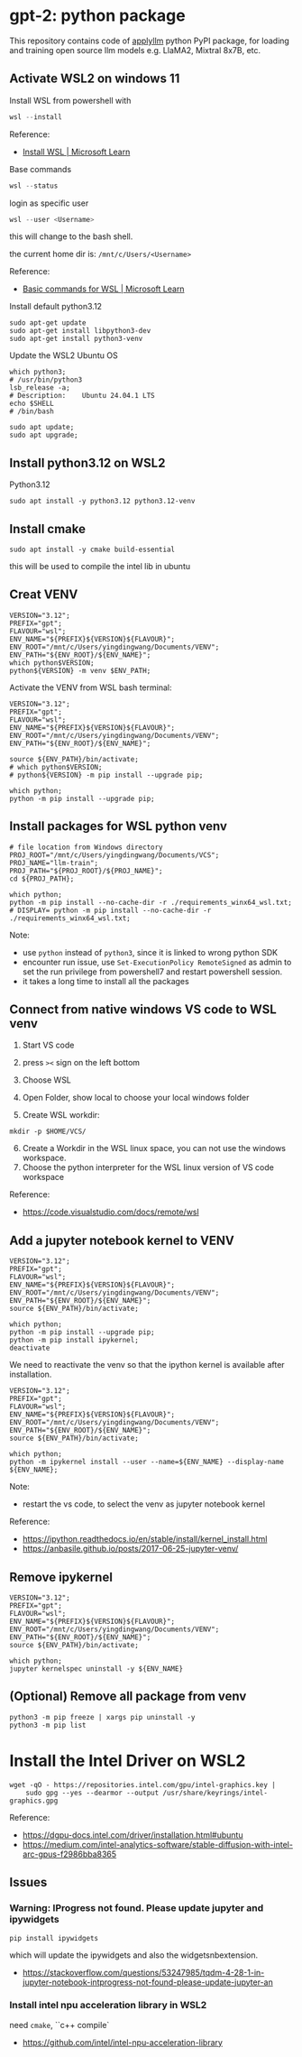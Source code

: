 # gpt-2: python package
This repository contains code of [applyllm](https://pypi.org/project/applyllm/) python PyPI package, for loading and training open source llm models e.g. LlaMA2, Mixtral 8x7B, etc.

## Activate WSL2 on windows 11

Install WSL from powershell with
```powershell
wsl --install
```
Reference:
* [Install WSL | Microsoft Learn](https://learn.microsoft.com/en-us/windows/wsl/install)

Base commands
```powershell
wsl --status
```

login as specific user
```powershell
wsl --user <Username>
```
this will change to the bash shell.

the current home dir is:
`/mnt/c/Users/<Username>` 

Reference:
* [Basic commands for WSL | Microsoft Learn](https://learn.microsoft.com/en-us/windows/wsl/basic-commands)

Install default python3.12 
```shell
sudo apt-get update
sudo apt-get install libpython3-dev
sudo apt-get install python3-venv
```

Update the WSL2 Ubuntu OS
```shell
which python3;
# /usr/bin/python3
lsb_release -a;
# Description:    Ubuntu 24.04.1 LTS
echo $SHELL
# /bin/bash

sudo apt update;
sudo apt upgrade;
```

## Install python3.12 on WSL2

Python3.12
```shell
sudo apt install -y python3.12 python3.12-venv
```

## Install cmake
```
sudo apt install -y cmake build-essential
```
this will be used to compile the intel lib in ubuntu

<!--
## Install python3.11 on WSL2
Add universal repository
```shell
sudo add-apt-repository universe;
sudo apt update
```

Python3.11
```shell
sudo apt install -y python3.11 python3.11-venv
```

Reference:
* https://askubuntu.com/a/1398569
* https://rothoma2.com/2023/06/03/how-to-install-python-3-11-on-ubuntu-wsl/
-->

## Creat VENV
```shell
VERSION="3.12";
PREFIX="gpt";
FLAVOUR="wsl";
ENV_NAME="${PREFIX}${VERSION}${FLAVOUR}";
ENV_ROOT="/mnt/c/Users/yingdingwang/Documents/VENV";
ENV_PATH="${ENV_ROOT}/${ENV_NAME}";
which python$VERSION;
python${VERSION} -m venv $ENV_PATH;
```

Activate the VENV from WSL bash terminal:
```shell
VERSION="3.12";
PREFIX="gpt";
FLAVOUR="wsl";
ENV_NAME="${PREFIX}${VERSION}${FLAVOUR}";
ENV_ROOT="/mnt/c/Users/yingdingwang/Documents/VENV";
ENV_PATH="${ENV_ROOT}/${ENV_NAME}";

source ${ENV_PATH}/bin/activate;
# which python$VERSION;
# python${VERSION} -m pip install --upgrade pip;

which python;
python -m pip install --upgrade pip;
```

## Install packages for WSL python venv 
```shell
# file location from Windows directory
PROJ_ROOT="/mnt/c/Users/yingdingwang/Documents/VCS";
PROJ_NAME="llm-train";
PROJ_PATH="${PROJ_ROOT}/${PROJ_NAME}";
cd ${PROJ_PATH};

which python;
python -m pip install --no-cache-dir -r ./requirements_winx64_wsl.txt;
# DISPLAY= python -m pip install --no-cache-dir -r ./requirements_winx64_wsl.txt;
```
Note:
* use `python` instead of `python3`, since it is linked to wrong python SDK 
* encounter run issue, use `Set-ExecutionPolicy RemoteSigned` as admin to set the run privilege from powershell7 and restart powershell session.
* it takes a long time to install all the packages

<!-- 
Reference:
* WSL2 connect to xserver, use `DISPLAY= <cmd>` to tell not to connect to xserver
* https://github.com/microsoft/WSL/issues/6643#issuecomment-1033864007
--> 

## Connect from native windows VS code to WSL venv

1. Start VS code
2. press `><` sign on the left bottom
3. Choose WSL 
4. Open Folder, show local to choose your local windows folder

5. Create WSL workdir:
```shell
mkdir -p $HOME/VCS/
```
6. Create a Workdir in the WSL linux space, you can not use the windows workspace.
7. Choose the python interpreter for the WSL linux version of VS code workspace

Reference:
* https://code.visualstudio.com/docs/remote/wsl 


## Add a jupyter notebook kernel to VENV
```shell
VERSION="3.12";
PREFIX="gpt";
FLAVOUR="wsl";
ENV_NAME="${PREFIX}${VERSION}${FLAVOUR}";
ENV_ROOT="/mnt/c/Users/yingdingwang/Documents/VENV";
ENV_PATH="${ENV_ROOT}/${ENV_NAME}";
source ${ENV_PATH}/bin/activate;

which python;
python -m pip install --upgrade pip;
python -m pip install ipykernel;
deactivate
```

We need to reactivate the venv so that the ipython kernel is available after installation.
```shell
VERSION="3.12";
PREFIX="gpt";
FLAVOUR="wsl";
ENV_NAME="${PREFIX}${VERSION}${FLAVOUR}";
ENV_ROOT="/mnt/c/Users/yingdingwang/Documents/VENV";
ENV_PATH="${ENV_ROOT}/${ENV_NAME}";
source ${ENV_PATH}/bin/activate;

which python;
python -m ipykernel install --user --name=${ENV_NAME} --display-name ${ENV_NAME};
```
Note: 
* restart the vs code, to select the venv as jupyter notebook kernel

Reference:
* https://ipython.readthedocs.io/en/stable/install/kernel_install.html
* https://anbasile.github.io/posts/2017-06-25-jupyter-venv/

## Remove ipykernel
```shell
VERSION="3.12";
PREFIX="gpt";
FLAVOUR="wsl";
ENV_NAME="${PREFIX}${VERSION}${FLAVOUR}";
ENV_ROOT="/mnt/c/Users/yingdingwang/Documents/VENV";
ENV_PATH="${ENV_ROOT}/${ENV_NAME}";
source ${ENV_PATH}/bin/activate;

which python;
jupyter kernelspec uninstall -y ${ENV_NAME}
```

## (Optional) Remove all package from venv
```shell 
python3 -m pip freeze | xargs pip uninstall -y
python3 -m pip list
```

# Install the Intel Driver on WSL2
```shell
wget -qO - https://repositories.intel.com/gpu/intel-graphics.key |
    sudo gpg --yes --dearmor --output /usr/share/keyrings/intel-graphics.gpg
```

Reference:
* https://dgpu-docs.intel.com/driver/installation.html#ubuntu
* https://medium.com/intel-analytics-software/stable-diffusion-with-intel-arc-gpus-f2986bba8365

## Issues

### Warning: IProgress not found. Please update jupyter and ipywidgets
```shell
pip install ipywidgets
```
which will update the ipywidgets and also the widgetsnbextension.

* https://stackoverflow.com/questions/53247985/tqdm-4-28-1-in-jupyter-notebook-intprogress-not-found-please-update-jupyter-an

### Install intel npu acceleration library in WSL2

need `cmake`, ``c++ compile`

* https://github.com/intel/intel-npu-acceleration-library